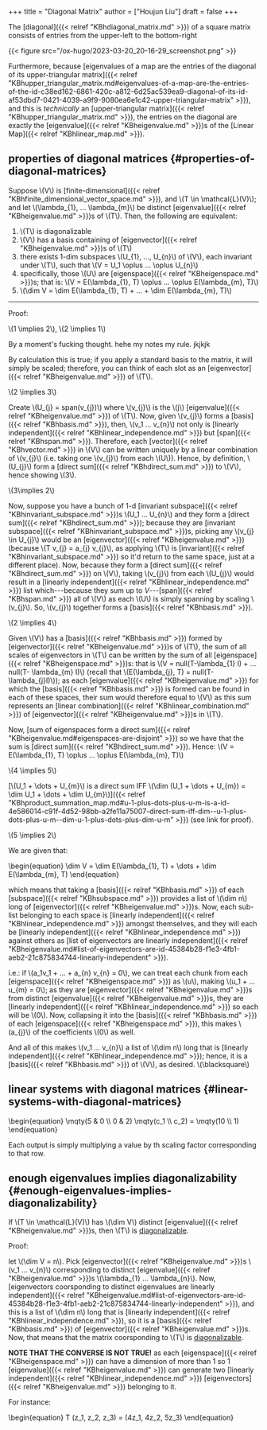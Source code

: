 +++
title = "Diagonal Matrix"
author = ["Houjun Liu"]
draft = false
+++

The [diagonal]({{< relref "KBhdiagonal_matrix.md" >}}) of a square matrix consists of entries from the upper-left to the bottom-right

{{< figure src="/ox-hugo/2023-03-20_20-16-29_screenshot.png" >}}

Furthermore, because [eigenvalues of a map are the entries of the diagonal of its upper-triangular matrix]({{< relref "KBhupper_triangular_matrix.md#eigenvalues-of-a-map-are-the-entries-of-the-id-c38ed162-6861-420c-a812-6d25ac539ea9-diagonal-of-its-id-af53dbd7-0421-4039-a9f9-9080ea6e1c42-upper-triangular-matrix" >}}), and this is _technically_ an [upper-triangular matrix]({{< relref "KBhupper_triangular_matrix.md" >}}), the entries on the diagonal are exactly the [eigenvalue]({{< relref "KBheigenvalue.md" >}})s of the [Linear Map]({{< relref "KBhlinear_map.md" >}}).


## properties of diagonal matrices {#properties-of-diagonal-matrices}

Suppose \\(V\\) is [finite-dimensional]({{< relref "KBhfinite_dimensional_vector_space.md" >}}), and \\(T \in \mathcal{L}(V)\\); and let \\(\lambda\_{1}, ... \lambda\_{m}\\) be distinct [eigenvalue]({{< relref "KBheigenvalue.md" >}})s of \\(T\\). Then, the following are equivalent:

1.  \\(T\\) is diagonalizable
2.  \\(V\\) has a basis containing of [eigenvector]({{< relref "KBheigenvalue.md" >}})s of \\(T\\)
3.  there exists 1-dim subspaces \\(U\_{1}, ..., U\_{n}\\) of \\(V\\), each invariant under \\(T\\), such that \\(V = U\_1 \oplus ... \oplus U\_{n}\\)
4.  specifically, those \\(U\\) are [eigenspace]({{< relref "KBheigenspace.md" >}})s; that is: \\(V = E(\lambda\_{1}, T) \oplus ... \oplus E(\lambda\_{m}, T)\\)
5.  \\(\dim V = \dim E(\lambda\_{1}, T) + ... + \dim E(\lambda\_{m}, T)\\)

---

Proof:

\\(1 \implies 2\\), \\(2 \implies 1\\)

By a moment's fucking thought. hehe my notes my rule. jkjkjk

By calculation this is true; if you apply a standard basis to the matrix, it will simply be scaled; therefore, you can think of each slot as an [eigenvector]({{< relref "KBheigenvalue.md" >}}) of \\(T\\).

\\(2 \implies 3\\)

Create \\(U\_{j} = span(v\_{j})\\)  where \\(v\_{j}\\) is the \\(j\\) [eigenvalue]({{< relref "KBheigenvalue.md" >}}) of \\(T\\). Now, given \\(v\_{j}\\) forms a [basis]({{< relref "KBhbasis.md" >}}), then, \\(v\_1 ... v\_{n}\\) not only is [linearly independent]({{< relref "KBhlinear_independence.md" >}}) but [span]({{< relref "KBhspan.md" >}}). Therefore, each [vector]({{< relref "KBhvector.md" >}}) in \\(V\\) can be written uniquely by a linear combination of \\(v\_{j}\\) (i.e. taking one \\(v\_{j}\\) from each \\(U\\)). Hence, by definition, \\(U\_{j}\\) form a [direct sum]({{< relref "KBhdirect_sum.md" >}}) to \\(V\\), hence showing \\(3\\).

\\(3\implies 2\\)

Now, suppose you have a bunch of 1-d [invariant subspace]({{< relref "KBhinvariant_subspace.md" >}})s \\(U\_1 ... U\_{n}\\) and they form a [direct sum]({{< relref "KBhdirect_sum.md" >}}); because they are [invariant subspace]({{< relref "KBhinvariant_subspace.md" >}})s, picking any \\(v\_{j} \in U\_{j}\\) would be an [eigenvector]({{< relref "KBheigenvalue.md" >}}) (because \\(T v\_{j} = a\_{j} v\_{j}\\), as applying \\(T\\) is [invariant]({{< relref "KBhinvariant_subspace.md" >}}) so it'd return to the same space, just at a different place). Now, because they form a [direct sum]({{< relref "KBhdirect_sum.md" >}}) on \\(V\\), taking \\(v\_{j}\\) from each \\(U\_{j}\\) would result in a [linearly independent]({{< relref "KBhlinear_independence.md" >}}) list which---because they sum up to $V$---[span]({{< relref "KBhspan.md" >}}) all of \\(V\\) as each \\(U\\) is simply spanning by scaling \\(v\_{j}\\). So, \\(v\_{j}\\) together forms a [basis]({{< relref "KBhbasis.md" >}}).

\\(2 \implies 4\\)

Given \\(V\\) has a [basis]({{< relref "KBhbasis.md" >}}) formed by [eigenvector]({{< relref "KBheigenvalue.md" >}})s of \\(T\\), the sum of all scales of eigenvectors in \\(T\\) can be written by the sum of all [eigenspace]({{< relref "KBheigenspace.md" >}})s: that is \\(V = null(T-\lambda\_{1} I) + ... null(T- \lambda\_{m} I)\\) (recall that \\(E(\lambda\_{j}, T) = null(T- \lambda\_{j}I)\\)); as each [eigenvalue]({{< relref "KBheigenvalue.md" >}}) for which the [basis]({{< relref "KBhbasis.md" >}}) is formed can be found in each of these spaces, their sum would therefore equal to \\(V\\) as this sum represents an [linear combination]({{< relref "KBhlinear_combination.md" >}}) of [eigenvector]({{< relref "KBheigenvalue.md" >}})s in \\(T\\).

Now, [sum of eigenspaces form a direct sum]({{< relref "KBheigenvalue.md#eigenspaces-are-disjoint" >}}) so we have that the sum is [direct sum]({{< relref "KBhdirect_sum.md" >}}). Hence: \\(V = E(\lambda\_{1}, T) \oplus ... \oplus E(\lambda\_{m}, T)\\)

\\(4 \implies 5\\)

[\\(U\_1 + \dots + U\_{m}\\) is a direct sum IFF \\(\dim (U\_1 + \dots + U\_{m}) = \dim U\_1 + \dots + \dim U\_{m}\\)]({{< relref "KBhproduct_summation_map.md#u-1-plus-dots-plus-u-m-is-a-id-4e586014-c91f-4d52-98bb-a2fe11a75007-direct-sum-iff-dim--u-1-plus-dots-plus-u-m--dim-u-1-plus-dots-plus-dim-u-m" >}}) (see link for proof).

\\(5 \implies 2\\)

We are given that:

\begin{equation}
\dim V = \dim E(\lambda\_{1}, T) + \dots + \dim E(\lambda\_{m}, T)
\end{equation}

which means that taking a [basis]({{< relref "KBhbasis.md" >}}) of each [subspace]({{< relref "KBhsubspace.md" >}}) provides a list of \\(\dim n\\) long of [eigenvector]({{< relref "KBheigenvalue.md" >}})s. Now, each sub-list belonging to each space is [linearly independent]({{< relref "KBhlinear_independence.md" >}}) amongst themselves, and they will each be [linearly independent]({{< relref "KBhlinear_independence.md" >}}) against others as [list of eigenvectors are linearly independent]({{< relref "KBheigenvalue.md#list-of-eigenvectors-are-id-45384b28-f1e3-4fb1-aeb2-21c875834744-linearly-independent" >}}).

i.e.: if \\(a\_1v\_1 + ... + a\_{n} v\_{n} = 0\\), we can treat each chunk from each [eigenspace]({{< relref "KBheigenspace.md" >}}) as \\(u\\), making \\(u\_1 + ... u\_{m} = 0\\); as they are [eigenvector]({{< relref "KBheigenvalue.md" >}})s from distinct [eigenvalue]({{< relref "KBheigenvalue.md" >}})s, they are [linearly independent]({{< relref "KBhlinear_independence.md" >}}) so each will be \\(0\\). Now, collapsing it into the [basis]({{< relref "KBhbasis.md" >}}) of each [eigenspace]({{< relref "KBheigenspace.md" >}}), this makes \\(a\_{j}\\) of the coefficients \\(0\\) as well.

And all of this makes \\(v\_1 ... v\_{n}\\) a list of \\(\dim n\\) long that is [linearly independent]({{< relref "KBhlinear_independence.md" >}}); hence, it is a [basis]({{< relref "KBhbasis.md" >}}) of \\(V\\), as desired. \\(\blacksquare\\)


## linear systems with diagonal matrices {#linear-systems-with-diagonal-matrices}

\begin{equation}
\mqty(5 & 0 \\\ 0 & 2) \mqty(c\_1 \\\ c\_2) = \mqty(10 \\\ 1)
\end{equation}

Each output is simply multiplying a value by th scaling factor corresponding to that row.


## enough eigenvalues implies diagonalizability {#enough-eigenvalues-implies-diagonalizability}

If \\(T \in \mathcal{L}(V)\\) has \\(\dim V\\) distinct [eigenvalue]({{< relref "KBheigenvalue.md" >}})s, then \\(T\\) is [diagonalizable](#properties-of-diagonal-matrices).

Proof:

let \\(\dim V = n\\). Pick [eigenvector]({{< relref "KBheigenvalue.md" >}})s \\(v\_1 ... v\_{n}\\) corresponding to distinct [eigenvalue]({{< relref "KBheigenvalue.md" >}})s \\(\lambda\_{1} ... \lambda\_{n}\\). Now, [eigenvectors coorsponding to distinct eigenvalues are linearly independent]({{< relref "KBheigenvalue.md#list-of-eigenvectors-are-id-45384b28-f1e3-4fb1-aeb2-21c875834744-linearly-independent" >}}), and this is a list of \\(\dim n\\) long that is [linearly independent]({{< relref "KBhlinear_independence.md" >}}), so it is a [basis]({{< relref "KBhbasis.md" >}}) of [eigenvector]({{< relref "KBheigenvalue.md" >}})s. Now, that means that the matrix coorsponding to \\(T\\) is [diagonalizable](#properties-of-diagonal-matrices).

**NOTE THAT THE CONVERSE IS NOT TRUE!** as each [eigenspace]({{< relref "KBheigenspace.md" >}}) can have a dimension of more than 1 so 1 [eigenvalue]({{< relref "KBheigenvalue.md" >}}) can generate two [linearly independent]({{< relref "KBhlinear_independence.md" >}}) [eigenvectors]({{< relref "KBheigenvalue.md" >}}) belonging to it.

For instance:

\begin{equation}
T (z\_1, z\_2, z\_3) = (4z\_1, 4z\_2, 5z\_3)
\end{equation}
